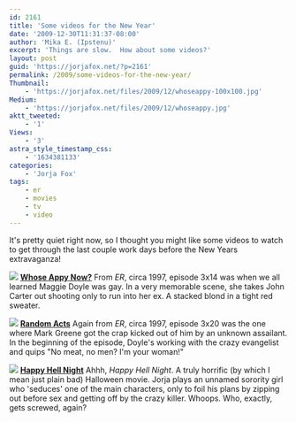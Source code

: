 ```yaml
---
id: 2161
title: 'Some videos for the New Year'
date: '2009-12-30T11:31:37-08:00'
author: 'Mika E. (Ipstenu)'
excerpt: 'Things are slow.  How about some videos?'
layout: post
guid: 'https://jorjafox.net/?p=2161'
permalink: /2009/some-videos-for-the-new-year/
Thumbnail:
    - 'https://jorjafox.net/files/2009/12/whoseappy-100x100.jpg'
Medium:
    - 'https://jorjafox.net/files/2009/12/whoseappy.jpg'
aktt_tweeted:
    - '1'
Views:
    - '3'
astra_style_timestamp_css:
    - '1634381133'
categories:
    - 'Jorja Fox'
tags:
    - er
    - movies
    - tv
    - video
---
```


It's pretty quiet right now, so I thought you might like some videos to watch to get through the last couple work days before the New Years extravaganza!

<a href="https://jorjafox.net/videos/post/er-3x14-whose-appy-now"><img src="https://jorjafox.net/videos/files/2009/12/0314-whoseappynow.jpg" class="alignleft thumbnail" /></a> **<a href="https://jorjafox.net/videos/post/er-3x14-whose-appy-now">Whose Appy Now?</a>**
From _ER_, circa 1997, episode 3x14 was when we all learned Maggie Doyle was gay.  In a very memorable scene, she takes John Carter out shooting only to run into her ex.  A stacked blond in a tight red sweater.<br style="clear:both;" />

<a href="https://jorjafox.net/videos/post/er-3x20-random-acts"><img src="https://jorjafox.net/videos/files/2009/12/0320-randomacts.jpg" class="alignleft thumbnail" /></a> **<a href="https://jorjafox.net/videos/post/er-3x20-random-acts">Random Acts</a>**
Again from _ER_, circa 1997, episode 3x20 was the one where Mark Greene got the crap kicked out of him by an unknown assailant.  In the beginning of the episode, Doyle's working with the crazy evangelist and quips "No meat, no men? I'm your woman!"<br style="clear:both;" />

<a href="https://jorjafox.net/videos/post/happy-hell-night"><img src="https://jorjafox.net/videos/files/2009/12/happyhellnight-001.jpg" class="alignleft thumbnail" /></a> **<a href="https://jorjafox.net/videos/post/happy-hell-night">Happy Hell Night</a>**
Ahhh, _Happy Hell Night_.  A truly horrific (by which I mean just plain bad) Halloween movie.  Jorja plays an unnamed sorority girl who 'seduces' one of the main characters, only to foil his plans by zipping out before sex and getting off by the crazy killer.  Whoops. Who, exactly, gets screwed, again?
